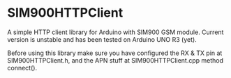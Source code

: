# SIM900HTTPClient
A simple HTTP client library for Arduino with SIM900 GSM module. Current version is unstable and has been tested on Arduino UNO R3 (yet).

Before using this library make sure you have configured the RX & TX pin at SIM900HTTPClient.h, and the APN stuff at SIM900HTTPClient.cpp method connect().
